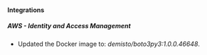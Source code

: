#### Integrations
##### AWS - Identity and Access Management
- Updated the Docker image to: *demisto/boto3py3:1.0.0.46648*.
